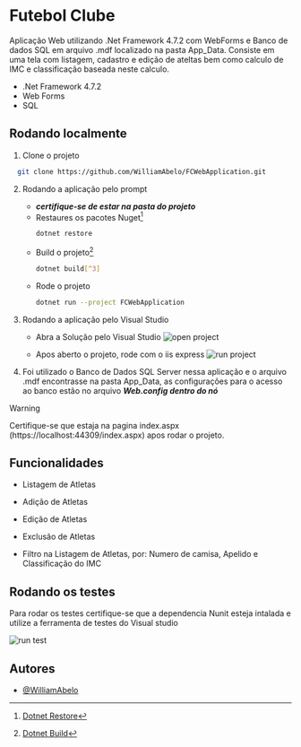
# Futebol Clube

Aplicação Web utilizando .Net Framework 4.7.2 com WebForms e Banco de dados SQL em arquivo .mdf localizado na pasta App_Data. Consiste em uma tela com listagem, cadastro e edição de ateltas bem como calculo de IMC e classificação baseada neste calculo.

- .Net Framework 4.7.2
- Web Forms
- SQL


## Rodando localmente

1. Clone o projeto

```bash
  git clone https://github.com/WilliamAbelo/FCWebApplication.git
```

2. Rodando a aplicação pelo prompt
    - ***certifique-se de estar na pasta do projeto***
    - Restaures os pacotes Nuget[^1]
        ```bash
        dotnet restore
        ```
    - Build o projeto[^2]
        ```bash
        dotnet build[^3]
        ```
    - Rode o projeto
        ```bash
        dotnet run --project FCWebApplication
        ```
   [^1]: [Dotnet Restore](https://learn.microsoft.com/en-us/dotnet/core/tools/dotnet-restore)

   [^2]: [Dotnet Build](https://learn.microsoft.com/en-us/dotnet/core/tools/dotnet-build)
    
   [^3]: [Dotnet run](https://learn.microsoft.com/en-us/dotnet/core/tools/dotnet-run)

3. Rodando a aplicação pelo Visual Studio

    - Abra a Solução pelo Visual Studio
        ![open project](https://learn.microsoft.com/fr-fr/visualstudio/ide/media/vs-2019/open-local-project-from-cloned-repo.png?view=vs-2017&viewFallbackFrom=vs-2022)

    - Apos aberto o projeto, rode com o iis express
        ![run project](https://user-images.githubusercontent.com/1798510/68414453-81092500-0190-11ea-8564-918bd89f0da5.png)

4. Foi utilizado o Banco de Dados SQL Server nessa aplicação e o arquivo .mdf encontrasse na pasta App_Data, as configurações para o acesso ao banco estão no arquivo ***Web.config dentro do nó <connectionStrings>***

> [!WARNING]
> Certifique-se que estaja na pagina index.aspx (https://localhost:44309/index.aspx) apos rodar o projeto.

## Funcionalidades

- Listagem de Atletas
- Adição de Atletas
- Edição de Atletas
- Exclusão de Atletas

- Filtro na Listagem de Atletas, por: Numero de camisa, Apelido e Classificação do IMC


## Rodando os testes

Para rodar os testes certifique-se que a dependencia Nunit esteja intalada e utilize a ferramenta de testes do Visual studio

![run test](https://learn.microsoft.com/pt-br/visualstudio/test/media/vs-2022/test-explorer-groupby-state-17-0.png?view=vs-2017&viewFallbackFrom=vs-2022)



## Autores

- [@WilliamAbelo](https://github.com/WilliamAbelo)

